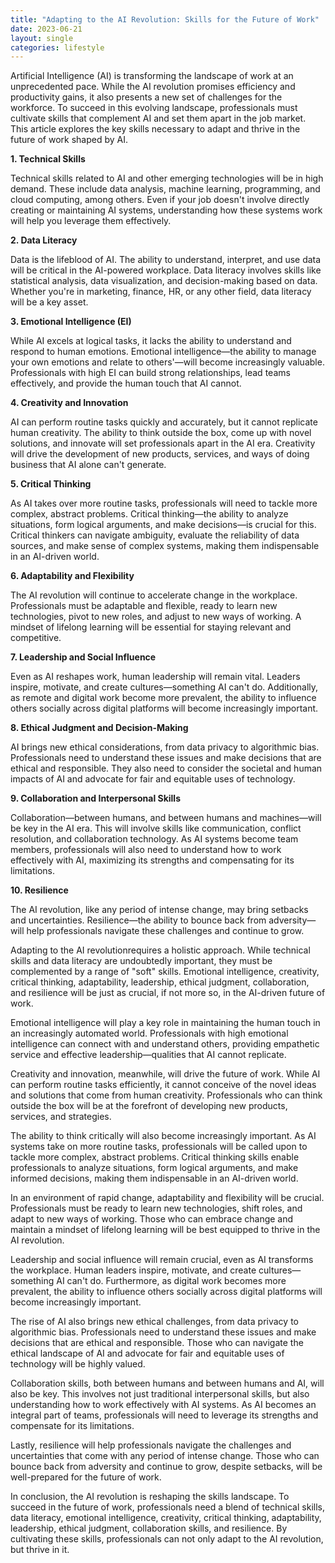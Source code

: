 ```yaml
---
title: "Adapting to the AI Revolution: Skills for the Future of Work"
date: 2023-06-21
layout: single
categories: lifestyle
---
```

Artificial Intelligence (AI) is transforming the landscape of work at an unprecedented pace. While the AI revolution promises efficiency and productivity gains, it also presents a new set of challenges for the workforce. To succeed in this evolving landscape, professionals must cultivate skills that complement AI and set them apart in the job market. This article explores the key skills necessary to adapt and thrive in the future of work shaped by AI.

**1. Technical Skills**

Technical skills related to AI and other emerging technologies will be in high demand. These include data analysis, machine learning, programming, and cloud computing, among others. Even if your job doesn't involve directly creating or maintaining AI systems, understanding how these systems work will help you leverage them effectively.

**2. Data Literacy**

Data is the lifeblood of AI. The ability to understand, interpret, and use data will be critical in the AI-powered workplace. Data literacy involves skills like statistical analysis, data visualization, and decision-making based on data. Whether you're in marketing, finance, HR, or any other field, data literacy will be a key asset.

**3. Emotional Intelligence (EI)**

While AI excels at logical tasks, it lacks the ability to understand and respond to human emotions. Emotional intelligence—the ability to manage your own emotions and relate to others'—will become increasingly valuable. Professionals with high EI can build strong relationships, lead teams effectively, and provide the human touch that AI cannot.

**4. Creativity and Innovation**

AI can perform routine tasks quickly and accurately, but it cannot replicate human creativity. The ability to think outside the box, come up with novel solutions, and innovate will set professionals apart in the AI era. Creativity will drive the development of new products, services, and ways of doing business that AI alone can't generate.

**5. Critical Thinking**

As AI takes over more routine tasks, professionals will need to tackle more complex, abstract problems. Critical thinking—the ability to analyze situations, form logical arguments, and make decisions—is crucial for this. Critical thinkers can navigate ambiguity, evaluate the reliability of data sources, and make sense of complex systems, making them indispensable in an AI-driven world.

**6. Adaptability and Flexibility**

The AI revolution will continue to accelerate change in the workplace. Professionals must be adaptable and flexible, ready to learn new technologies, pivot to new roles, and adjust to new ways of working. A mindset of lifelong learning will be essential for staying relevant and competitive.

**7. Leadership and Social Influence**

Even as AI reshapes work, human leadership will remain vital. Leaders inspire, motivate, and create cultures—something AI can't do. Additionally, as remote and digital work become more prevalent, the ability to influence others socially across digital platforms will become increasingly important.

**8. Ethical Judgment and Decision-Making**

AI brings new ethical considerations, from data privacy to algorithmic bias. Professionals need to understand these issues and make decisions that are ethical and responsible. They also need to consider the societal and human impacts of AI and advocate for fair and equitable uses of technology.

**9. Collaboration and Interpersonal Skills**

Collaboration—between humans, and between humans and machines—will be key in the AI era. This will involve skills like communication, conflict resolution, and collaboration technology. As AI systems become team members, professionals will also need to understand how to work effectively with AI, maximizing its strengths and compensating for its limitations.

**10. Resilience**

The AI revolution, like any period of intense change, may bring setbacks and uncertainties. Resilience—the ability to bounce back from adversity—will help professionals navigate these challenges and continue to grow.

Adapting to the AI revolutionrequires a holistic approach. While technical skills and data literacy are undoubtedly important, they must be complemented by a range of "soft" skills. Emotional intelligence, creativity, critical thinking, adaptability, leadership, ethical judgment, collaboration, and resilience will be just as crucial, if not more so, in the AI-driven future of work.

Emotional intelligence will play a key role in maintaining the human touch in an increasingly automated world. Professionals with high emotional intelligence can connect with and understand others, providing empathetic service and effective leadership—qualities that AI cannot replicate.

Creativity and innovation, meanwhile, will drive the future of work. While AI can perform routine tasks efficiently, it cannot conceive of the novel ideas and solutions that come from human creativity. Professionals who can think outside the box will be at the forefront of developing new products, services, and strategies.

The ability to think critically will also become increasingly important. As AI systems take on more routine tasks, professionals will be called upon to tackle more complex, abstract problems. Critical thinking skills enable professionals to analyze situations, form logical arguments, and make informed decisions, making them indispensable in an AI-driven world.

In an environment of rapid change, adaptability and flexibility will be crucial. Professionals must be ready to learn new technologies, shift roles, and adapt to new ways of working. Those who can embrace change and maintain a mindset of lifelong learning will be best equipped to thrive in the AI revolution.

Leadership and social influence will remain crucial, even as AI transforms the workplace. Human leaders inspire, motivate, and create cultures—something AI can't do. Furthermore, as digital work becomes more prevalent, the ability to influence others socially across digital platforms will become increasingly important.

The rise of AI also brings new ethical challenges, from data privacy to algorithmic bias. Professionals need to understand these issues and make decisions that are ethical and responsible. Those who can navigate the ethical landscape of AI and advocate for fair and equitable uses of technology will be highly valued.

Collaboration skills, both between humans and between humans and AI, will also be key. This involves not just traditional interpersonal skills, but also understanding how to work effectively with AI systems. As AI becomes an integral part of teams, professionals will need to leverage its strengths and compensate for its limitations.

Lastly, resilience will help professionals navigate the challenges and uncertainties that come with any period of intense change. Those who can bounce back from adversity and continue to grow, despite setbacks, will be well-prepared for the future of work.

In conclusion, the AI revolution is reshaping the skills landscape. To succeed in the future of work, professionals need a blend of technical skills, data literacy, emotional intelligence, creativity, critical thinking, adaptability, leadership, ethical judgment, collaboration skills, and resilience. By cultivating these skills, professionals can not only adapt to the AI revolution, but thrive in it.